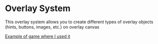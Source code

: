 # Overlay System
This overlay system allows you to create different types of overlay objects (hints, buttons, images, etc.) on overlay canvas

[Example of game where I used it](https://yandex.ru/games/app/200318)
